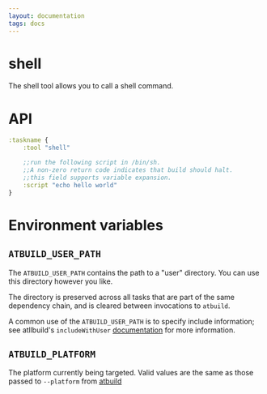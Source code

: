 ```yaml
---
layout: documentation
tags: docs
---
```


# shell

The shell tool allows you to call a shell command.

# API

```clojure
:taskname {
    :tool "shell"

    ;;run the following script in /bin/sh.
    ;;A non-zero return code indicates that build should halt.
    ;;this field supports variable expansion.
    :script "echo hello world"
}
```

# Environment variables
 
## `ATBUILD_USER_PATH`
 
The `ATBUILD_USER_PATH` contains the path to a "user" directory.  You can use this directory however you like.
 
The directory is preserved across all tasks that are part of the same dependency chain, and is cleared between invocations to `atbuild`.
 
A common use of the `ATBUILD_USER_PATH` is to specify include information; see atllbuild's `includeWithUser` [documentation](/docs/atllbuild.md) for more information.

## `ATBUILD_PLATFORM`

The platform currently being targeted.  Valid values are the same as those passed to `--platform` from [atbuild](atbuild.html)


